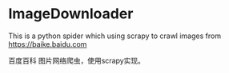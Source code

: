 # ImageDownloader
This is a python spider which using scrapy to crawl images from https://baike.baidu.com

百度百科 图片网络爬虫，使用scrapy实现。

